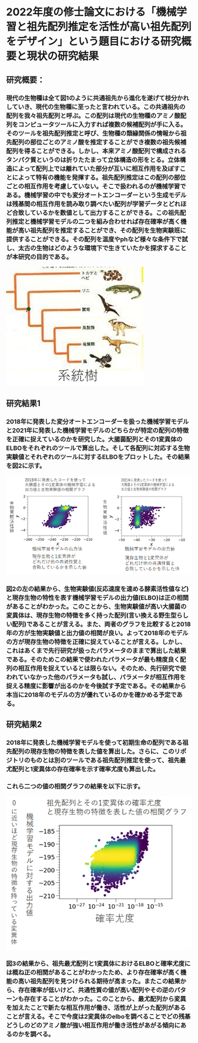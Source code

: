 # 2022年度の修士論文における「機械学習と祖先配列推定を活性が高い祖先配列をデザイン」という題目における研究概要と現状の研究結果<br>

## 研究概要：<br>
### 現代の生物種は全て図1のように共通祖先から進化を遂げて枝分かれしていき、現代の生物種に至ったと言われている。この共通祖先の配列を我々祖先配列と呼ぶ。この配列は現代の生物種のアミノ酸配列をコンピュータツールに入力すれば複数の候補配列が手に入る。そのツールを祖先配列推定と呼び、生物種の類縁関係の情報から祖先配列の部位ごとのアミノ酸を推定することができ複数の祖先候補配列を得ることができる。しかし、本来アミノ酸配列で構成されるタンパク質というのは折りたたまって立体構造の形をとる。立体構造によって配列上では離れていた部分が互いに相互作用を及ぼすことによって特有の機能を発揮する。祖先配列推定はこの配列の部位ごとの相互作用を考慮していない。そこで扱われるのが機械学習である。機械学習の中でも変分オートエンコーダーという生成モデルは残基間の相互作用を読み取り調べたい配列が学習データとどれほど合致しているかを数値として出力することができる。この祖先配列推定と機械学習モデルの二つを組み合わせれば存在確率が高く機能が高い祖先配列を推定することができ、その配列を生物実験班に提供することができる。その配列を温度やphなど様々な条件下で試し、太古の生物はどのような環境下で生きていたかを探求することが本研究の目的である。
![2018年のコードと2021年のコードの性能](系統樹.png "図1:系統樹" )<br>


## 研究結果1<br>
### 2018年に発表した変分オートエンコーダーを扱った機械学習モデルと2021年に発表した機械学習モデルのどちらかが特定の配列の特徴を正確に捉えているのかを研究した。大腸菌配列とその1変異体のELBOをそれぞれのツールで算出した。そして各配列に対応する生物実験値とそれぞれのツールに対するELBOをプロットした。その結果を図2に示す。<br>
![2018年のコードと2021年のコードの性能](生物実験_Elbo_2018_2021比較.png "図2:祖先配列とその1変異体の特徴量と確率尤度の相関関係" )<br>
### 図2の左の結果から、生物実験値(反応速度を速める酵素活性値など)と現存生物の特性を表す機械学習モデルの出力値(ELBO)は正の相関があることがわかった。このことから、生物実験値が高い大腸菌の変異体は、現存生物の特徴を多く持った配列(言い換える野生型らしい配列)であることが言える。また、両者のグラフを比較すると2018年の方が生物実験値と出力値の相関が良い。よって2018年のモデルの方が現存生物の特徴を正確に捉えていることが言える。しかし、これはあくまで先行研究が扱ったパラメータのままで算出した結果である。そのためこの結果で使われたパラメータが最も精度良く配列の相互作用を捉えているとは限らない。そのため、先行研究で使われていなかった他のパラメータも試し、パラメータが相互作用を捉える精度に影響が出るのかを今後試す予定である。その結果から本当に2018年のモデルの方が優れているのかを確かめる予定である。

## 研究結果2
### 2018年に発表した機械学習モデルを使って初期生命の配列である祖先配列の現存生物の特徴を表した値を算出した。さらに、このリポジトリのものとは別のツールである祖先配列推定を使って、祖先最尤配列と1変異体の存在確率を示す確率尤度も算出した。<br>
### これら二つの値の相関グラフの結果を以下に示す。<br>
![祖先最尤配列とその1変異体のELBOと確率尤度の関係](祖先配列_確率尤度_ELBO.png "図3:祖先配列とその1変異体の特徴量と確率尤度の相関関係" )<br>
### 図3の結果から、祖先最尤配列と1変異体におけるELBOと確率尤度には概ね正の相関があることがわかったため、より存在確率が高く機能の高い祖先配列を見つけられる期待が高まった。またこの結果から、存在確率が低いけど、共通性質の値が高い配列やその逆のパターンも存在することがわかった。このことから、最尤配列から変異を加えたことで新たな相互作用が働き、活性が上がった配列があることが言える。そこで今度は2変異体のelboを調べることでどの残基どうしのどのアミノ酸が強い相互作用が働き活性があがる傾向にあるのかを調べる。


